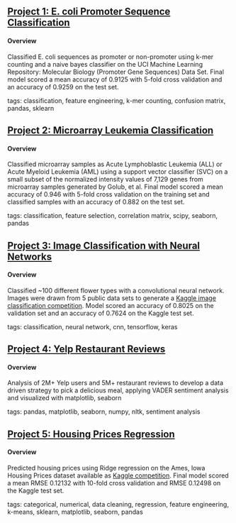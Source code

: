 ## [Project 1: E. coli Promoter Sequence Classification](https://github.com/assayer5/ecolipromoter)

#### Overview
Classified E. coli sequences as promoter or non-promoter using k-mer counting and a naive bayes classifier on the UCI Machine Learning Repository: Molecular Biology (Promoter Gene Sequences) Data Set.
Final model scored a mean accuracy of 0.9125 with 5-fold cross validation and an accuracy of 0.9259 on the test set.

tags: classification, feature engineering, k-mer counting, confusion matrix, pandas, sklearn


## [Project 2: Microarray Leukemia Classification](https://github.com/assayer5/microarray-leukemia-classif)

#### Overview
Classified microarray samples as Acute Lymphoblastic Leukemia (ALL) or Acute Myeloid Leukemia (AML) using a support vector classifier (SVC) on a small subset of the normalized intensity values of 7,129 genes from microarray samples generated by Golub, et al.
Final model scored a mean accuracy of 0.946 with 5-fold cross validation on the training set and classified samples with an accuracy of 0.882 on the test set.

tags: classification, feature selection, correlation matrix, scipy, seaborn, pandas


## [Project 3: Image Classification with Neural Networks](https://github.com/assayer5/cnn-flower-classif)

#### Overview
Classified ~100 different flower types with a convolutional neural network. Images were drawn from 5 public data sets to generate a [Kaggle image classification competition](https://www.kaggle.com/c/tpu-getting-started/overview). Model scored an accuracy of 0.8025 on the validation set and an accuracy of 0.7624 on the Kaggle test set.

tags: classification, neural network, cnn, tensorflow, keras


## [Project 4: Yelp Restaurant Reviews](https://github.com/assayer5/yelp-restaurant-reviews)

#### Overview
Analysis of 2M+ Yelp users and 5M+ restaurant reviews to develop a data driven strategy to pick a delicious meal, applying VADER sentiment analysis and visualized with matplotlib, seaborn

tags: pandas, matplotlib, seaborn, numpy, nltk, sentiment analysis

## [Project 5: Housing Prices Regression](https://github.com/assayer5/kaggle-housing-prices)

#### Overview
Predicted housing prices using Ridge regression on the Ames, Iowa Housing Prices dataset available as [Kaggle competition](https://www.kaggle.com/c/house-prices-advanced-regression-techniques). Final model scored a mean RMSE 0.12132 with 10-fold cross validation and RMSE 0.12498 on the Kaggle test set.

tags: categorical, numerical, data cleaning, regression, feature engineering, k-means, sklearn, matplotlib, seaborn, pandas
